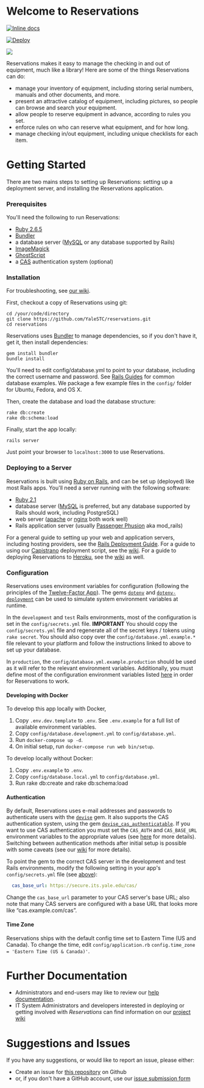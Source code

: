 # Welcome to Reservations

[![Inline docs](http://inch-ci.org/github/yalestc/reservations.svg?branch=master&style=flat)](http://inch-ci.org/github/yalestc/reservations)

[![Deploy](https://www.herokucdn.com/deploy/button.svg)](https://github.com/YaleSTC/reservations/wiki/Heroku-Deployment-Guide)

![](http://yalestc.github.io/reservations/images/screenshot.png)

Reservations makes it easy to manage the checking in and out of equipment, much like a library! Here are some of the things Reservations can do:

* manage your inventory of equipment, including storing serial numbers, manuals and other documents, and more.
* present an attractive catalog of equipment, including pictures, so people can browse and search your equipment.
* allow people to reserve equipment in advance, according to rules you set.
* enforce rules on who can reserve what equipment, and for how long.
* manage checking in/out equipment, including unique checklists for each item.

Getting Started
===============

There are two mains steps to setting up Reservations: setting up a deployment server, and installing the Reservations application.

### Prerequisites
You'll need the following to run Reservations:
* [Ruby 2.6.5](http://www.ruby-lang.org/)
* [Bundler](http://bundler.io/)
* a database server ([MySQL](http://www.mysql.com/) or any database supported by Rails)
* [ImageMagick](http://www.imagemagick.org/script/index.php)
* [GhostScript](http://www.ghostscript.com/)
* a [CAS](http://www.jasig.org/cas) authentication system (optional)

### Installation

For troubleshooting, see [our wiki](https://github.com/YaleSTC/wiki/wiki).

First, checkout a copy of Reservations using git:

```
cd /your/code/directory
git clone https://github.com/YaleSTC/reservations.git
cd reservations
```

Reservations uses [Bundler](http://gembundler.com/) to manage dependencies, so if you don't have it, get it, then install dependencies:

```
gem install bundler
bundle install
```

You'll need to edit config/database.yml to point to your database, including the correct username and password. See [Rails Guides](http://guides.rubyonrails.org/configuring.html#configuring-a-database) for common database examples. We package a few example files in the ```config/``` folder for Ubuntu, Fedora, and OS X.

Then, create the database and load the database structure:

```
rake db:create
rake db:schema:load
```

Finally, start the app locally:

```rails server```

Just point your browser to ```localhost:3000``` to use Reservations.

### Deploying to a Server

Reservations is built using [Ruby on Rails](http://rubyonrails.org/), and can be set up (deployed) like most Rails apps. You'll need a server running with the following software:

* [Ruby 2.1](http://www.ruby-lang.org/)
* database server ([MySQL](http://www.mysql.com/) is preferred, but any database supported by Rails should work, including PostgreSQL)
* web server ([apache](http://apache.org/) or [nginx](http://wiki.nginx.org/Main) both work well)
* Rails application server (usually [Passenger Phusion](http://www.modrails.com/) aka mod_rails)

For a general guide to setting up your web and application servers, including hosting providers, see the [Rails Deployment Guide](http://rubyonrails.org/deploy/). For a guide to using our [Capistrano](http://capistranorb.com/) deployment script, see the [wiki](https://github.com/YaleSTC/reservations/wiki/Capistrano-Deployment-Guide). For a guide to deploying Reservations to [Heroku](https://www.heroku.com/), see the [wiki](https://github.com/YaleSTC/reservations/wiki/Heroku-Deployment-Guide) as well.

### Configuration
Reservations uses environment variables for configuration (following the principles of the [Twelve-Factor App](http://12factor.net/config)). The gems [`dotenv`](https://github.com/bkeepers/dotenv) and [`dotenv-deployment`](https://github.com/bkeepers/dotenv-deployment) can be used to simulate system environment variables at runtime.

In the `development` and `test` Rails environments, most of the configuration is set in the `config/secrets.yml` file. **IMPORTANT** You should copy the `config/secrets.yml` file and regenerate all of the secret keys / tokens using `rake secret`. You should also copy over the `config/database.yml.example.*` file relevant to your platform and follow the instructions linked to above to set up your database.

In `production`, the `config/database.yml.example.production` should be used as it will refer to the relevant environment variables. Additionally, you must define most of the configuration environment variables listed [here](https://github.com/YaleSTC/reservations/wiki/Configuration) in order for Reservations to work.

#### Developing with Docker
To develop this app locally with Docker, 
1. Copy `.env.dev.template` to `.env`. See `.env.example` for a full list of available environment variables.
2. Copy `config/database.development.yml` to `config/database.yml`.
3. Run `docker-compose up -d`.
4. On initial setup, run `docker-compose run web bin/setup`.

To develop locally without Docker:
1. Copy `.env.example` to `.env`.
2. Copy `config/database.local.yml` to `config/database.yml`.
3. Run rake db:create and rake db:schema:load

#### Authentication
By default, Reservations uses e-mail addresses and passwords to authenticate users with the [`devise`](https://rubygems.org/gems/devise) gem. It also supports the CAS authentication system, using the gem [`devise_cas_authenticatable`](https://rubygems.org/gems/devise_cas_authenticatable). If you want to use CAS authentication you must set the `CAS_AUTH` and `CAS_BASE_URL` environment variables to the appropriate values (see [here](https://github.com/YaleSTC/reservations/wiki/Configuration#authentication) for more details). Switching between authentication methods after initial setup is possible with some caveats (see our [wiki](https://github.com/YaleSTC/reservations/wiki/Authentication#switching-authentication-methods) for more details).

To point the gem to the correct CAS server in the development and test Rails environments, modify the following setting in your app's `config/secrets.yml` file (see [above](#configuration)):
```yaml
  cas_base_url: https://secure.its.yale.edu/cas/
```
Change the `cas_base_url` parameter to your CAS server's base URL; also note that many CAS servers are configured with a base URL that looks more like “cas.example.com/cas”.

#### Time Zone
Reservations ships with the default config time set to Eastern Time (US and Canada). To change the time, edit `config/application.rb`
`config.time_zone = 'Eastern Time (US & Canada)'`.


Further Documentation
==================
* Administrators and end-users may like to review our [help documentation](https://yalestc.github.io/reservations).
* IT System Administrators and developers interested in deploying or getting involved with *Reservations* can find information on our [project wiki](https://github.com/YaleSTC/reservations/wiki)

Suggestions and Issues
======================

If you have any suggestions, or would like to report an issue, please either:
* Create an issue for [this repository](https://github.com/YaleSTC/reservations/) on Github
* or, if you don't have a GitHub account, use our [issue submission form](https://docs.google.com/a/yale.edu/spreadsheet/viewform?formkey=dE8zTFprNVB4RTAwdURhWEVTTlpDQVE6MQ#gid=0)

